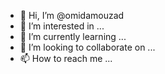 - 👋 Hi, I’m @omidamouzad
- 👀 I’m interested in ...
- 🌱 I’m currently learning ...
- 💞️ I’m looking to collaborate on ...
- 📫 How to reach me ...

<!---
omidamouzad/omidamouzad is a ✨ special ✨ repository because its `README.md` (this file) appears on your GitHub profile.
You can click the Preview link to take a look at your changes.
--->
